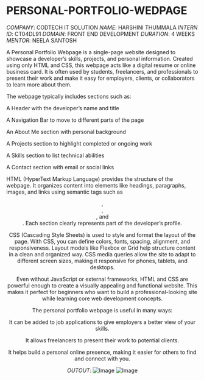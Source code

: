 # PERSONAL-PORTFOLIO-WEDPAGE
*COMPANY*: CODTECH IT SOLUTION
*NAME*: HARSHINI THUMMALA
*INTERN ID*: CT04DL91
*DOMAIN*: FRONT END DEVELOPMENT
*DURATION*: 4 WEEKS
*MENTOR*: NEELA SANTOSH


A Personal Portfolio Webpage is a single-page website designed to showcase a developer’s skills, projects, and personal information. Created using only HTML and CSS, this webpage acts like a digital resume or online business card. It is often used by students, freelancers, and professionals to present their work and make it easy for employers, clients, or collaborators to learn more about them.

The webpage typically includes sections such as:

A Header with the developer’s name and title

A Navigation Bar to move to different parts of the page

An About Me section with personal background

A Projects section to highlight completed or ongoing work

A Skills section to list technical abilities

A Contact section with email or social links


HTML (HyperText Markup Language) provides the structure of the webpage. It organizes content into elements like headings, paragraphs, images, and links using semantic tags such as <header>, <nav>, <section>, and <footer>. Each section clearly represents part of the developer’s profile.

CSS (Cascading Style Sheets) is used to style and format the layout of the page. With CSS, you can define colors, fonts, spacing, alignment, and responsiveness. Layout models like Flexbox or Grid help structure content in a clean and organized way. CSS media queries allow the site to adapt to different screen sizes, making it responsive for phones, tablets, and desktops.

Even without JavaScript or external frameworks, HTML and CSS are powerful enough to create a visually appealing and functional website. This makes it perfect for beginners who want to build a professional-looking site while learning core web development concepts.

The personal portfolio webpage is useful in many ways:

It can be added to job applications to give employers a better view of your skills.

It allows freelancers to present their work to potential clients.

It helps build a personal online presence, making it easier for others to find and connect with you.


*OUTOUT*:
![Image](https://github.com/user-attachments/assets/811e5823-7202-4f67-96d5-eef0b7b8a5ce)
![Image](https://github.com/user-attachments/assets/894e22ba-8bba-4b44-901f-dd0df00ef2f4)



